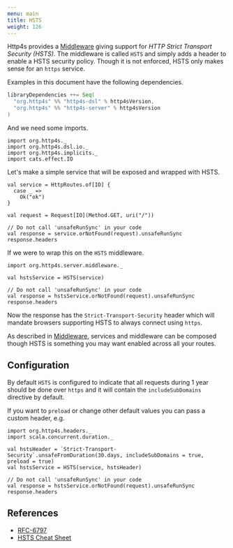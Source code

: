 ```yaml
---
menu: main
title: HSTS
weight: 126
---
```


Http4s provides a [Middleware] giving support for *HTTP Strict Transport Security (HSTS)*.
The middleware is called `HSTS` and simply adds a header to enable a HSTS security policy.
Though it is not enforced, HSTS only makes sense for an `https` service.

Examples in this document have the following dependencies.

```scala
libraryDependencies ++= Seq(
  "org.http4s" %% "http4s-dsl" % http4sVersion,
  "org.http4s" %% "http4s-server" % http4sVersion
)
```

And we need some imports.

```tut:silent
import org.http4s._
import org.http4s.dsl.io._
import org.http4s.implicits._
import cats.effect.IO
```

Let's make a simple service that will be exposed and wrapped with HSTS.

```tut:book
val service = HttpRoutes.of[IO] {
  case _ =>
    Ok("ok")
}

val request = Request[IO](Method.GET, uri("/"))

// Do not call 'unsafeRunSync' in your code
val response = service.orNotFound(request).unsafeRunSync
response.headers
```

If we were to wrap this on the `HSTS` middleware.

```tut:silent
import org.http4s.server.middleware._
```

```tut:book
val hstsService = HSTS(service)

// Do not call 'unsafeRunSync' in your code
val response = hstsService.orNotFound(request).unsafeRunSync
response.headers
```

Now the response has the `Strict-Transport-Security` header which will mandate browsers
supporting HSTS to always connect using `https`.

As described in [Middleware], services and middleware can be composed though HSTS
is something you may want enabled across all your routes.

## Configuration

By default `HSTS` is configured to indicate that all requests during 1 year
should be done over `https` and it will contain the `includeSubDomains` directive by default.

If you want to `preload` or change other default values you can pass a custom header, e.g.

```tut:silent
import org.http4s.headers._
import scala.concurrent.duration._
```

```tut:book
val hstsHeader = `Strict-Transport-Security`.unsafeFromDuration(30.days, includeSubDomains = true, preload = true)
val hstsService = HSTS(service, hstsHeader)

// Do not call 'unsafeRunSync' in your code
val response = hstsService.orNotFound(request).unsafeRunSync
response.headers
```

## References

* [RFC-6797](https://tools.ietf.org/html/rfc6797)
* [HSTS Cheat Sheet](https://www.owasp.org/index.php/HTTP_Strict_Transport_Security_Cheat_Sheet)

[Middleware]: ../middleware
